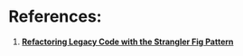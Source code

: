 
# References:

1. [**Refactoring Legacy Code with the Strangler Fig Pattern**](https://shopify.engineering/refactoring-legacy-code-strangler-fig-pattern)